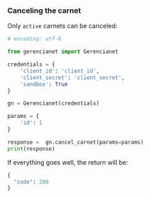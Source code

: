 ### Canceling the carnet

Only `active` carnets can be canceled:

```python
# encoding: utf-8

from gerencianet import Gerencianet

credentials = {
    'client_id': 'client_id',
    'client_secret': 'client_secret',
    'sandbox': True
}

gn = Gerencianet(credentials)

params = {
    'id': 1
}

response =  gn.cancel_carnet(params=params)
print(response)

```

If everything goes well, the return will be:

```python
{
  "code": 200
}
```
